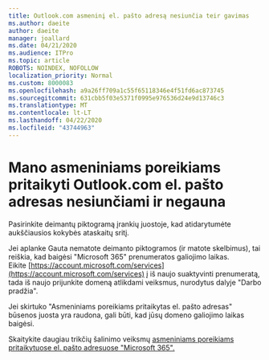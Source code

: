 ```yaml
---
title: Outlook.com asmeninį el. pašto adresą nesiunčia teir gavimas
ms.author: daeite
author: daeite
manager: joallard
ms.date: 04/21/2020
ms.audience: ITPro
ms.topic: article
ROBOTS: NOINDEX, NOFOLLOW
localization_priority: Normal
ms.custom: 8000083
ms.openlocfilehash: a9a26ff709a1c55f65118346e4f51fd6ac873745
ms.sourcegitcommit: 631cbb5f03e5371f0995e976536d24e9d13746c3
ms.translationtype: MT
ms.contentlocale: lt-LT
ms.lasthandoff: 04/22/2020
ms.locfileid: "43744963"
---
```

# <a name="my-personalized-outlookcom-email-address-isnt-sending-or-receiving"></a>Mano asmeniniams poreikiams pritaikyti Outlook.com el. pašto adresas nesiunčiami ir negauna

Pasirinkite deimantų piktogramą įrankių juostoje, kad atidarytumėte aukščiausios kokybės ataskaitų sritį.

Jei aplanke Gauta nematote deimanto piktogramos (ir matote skelbimus), tai reiškia, kad baigėsi "Microsoft 365" prenumeratos galiojimo laikas. Eikite [https://account.microsoft.com/services](https://account.microsoft.com/services) į iš naujo suaktyvinti prenumeratą, tada iš naujo prijunkite domeną atlikdami veiksmus, nurodytus dalyje "Darbo pradžia".

Jei skirtuko "Asmeniniams poreikiams pritaikytas el. pašto adresas" būsenos juosta yra raudona, gali būti, kad jūsų domeno galiojimo laikas baigėsi.

Skaitykite daugiau trikčių šalinimo veiksmų [asmeniniams poreikiams pritaikytuose el. pašto adresuose "Microsoft 365".](https://support.office.com/article/75416a58-b225-4c02-8c07-8979403b427b?wt.mc_id=Office_Outlook_com_Alchemy)